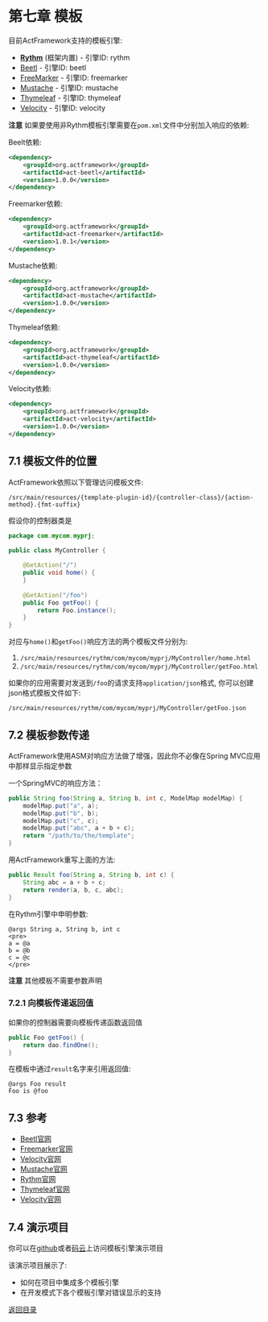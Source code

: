 # 第七章 模板

目前ActFramework支持的模板引擎:

* **[Rythm](http://rythmengine.org)** (框架内置) - 引擎ID: rythm
* [Beetl](http://www.ibeetl.com) - 引擎ID: beetl
* [FreeMarker](http://freemarker.apache.org) - 引擎ID: freemarker
* [Mustache](https://github.com/spullara/mustache.java) - 引擎ID: mustache
* [Thymeleaf](http://www.thymeleaf.org/) - 引擎ID: thymeleaf
* [Velocity](http://velocity.apache.org) - 引擎ID: velocity

**注意** 如果要使用非Rythm模板引擎需要在`pom.xml`文件中分别加入响应的依赖:

Beelt依赖:

```xml
<dependency>
    <groupId>org.actframework</groupId>
    <artifactId>act-beetl</artifactId>
    <version>1.0.0</version>
</dependency>
```

Freemarker依赖:

```xml
<dependency>
    <groupId>org.actframework</groupId>
    <artifactId>act-freemarker</artifactId>
    <version>1.0.1</version>
</dependency>
```

Mustache依赖:

```xml
<dependency>
    <groupId>org.actframework</groupId>
    <artifactId>act-mustache</artifactId>
    <version>1.0.0</version>
</dependency>
```

Thymeleaf依赖:

```xml
<dependency>
    <groupId>org.actframework</groupId>
    <artifactId>act-thymeleaf</artifactId>
    <version>1.0.0</version>
</dependency>
```


Velocity依赖:

```xml
<dependency>
    <groupId>org.actframework</groupId>
    <artifactId>act-velocity</artifactId>
    <version>1.0.0</version>
</dependency>
```

## <a name="location"></a>7.1 模板文件的位置

ActFramework依照以下管理访问模板文件:

```
/src/main/resources/{template-plugin-id}/{controller-class}/{action-method}.{fmt-suffix}
```

假设你的控制器类是

```java
package com.mycom.myprj;

public class MyController {
    
    @GetAction("/")
    public void home() {
    }
    
    @GetAction("/foo")
    public Foo getFoo() {
        return Foo.instance();
    }
}
``` 

对应与`home()`和`getFoo()`响应方法的两个模板文件分别为:

1. `/src/main/resources/rythm/com/mycom/myprj/MyController/home.html`
1. `/src/main/resources/rythm/com/mycom/myprj/MyController/getFoo.html`

如果你的应用需要对发送到`/foo`的请求支持`application/json`格式, 你可以创建json格式模板文件如下: 

```
/src/main/resources/rythm/com/mycom/myprj/MyController/getFoo.json
``` 

## <a name="argument"></a> 7.2 模板参数传递

ActFramework使用ASM对响应方法做了增强，因此你不必像在Spring MVC应用中那样显示指定参数

一个SpringMVC的响应方法：

```java
public String foo(String a, String b, int c, ModelMap modelMap) {
    modelMap.put("a", a);
    modelMap.put("b", b);
    modelMap.put("c", c);
    modelMap.put("abc", a + b + c);
    return "/path/to/the/template";
}
```

用ActFramework重写上面的方法:

```java
public Result foo(String a, String b, int c) {
    String abc = a + b + c;
    return render(a, b, c, abc);
}
```

在Rythm引擎中申明参数:

```
@args String a, String b, int c
<pre>
a = @a
b = @b
c = @c
</pre>
```

**注意** 其他模板不需要参数声明

### <a name="passing_return_value"></a> 7.2.1 向模板传递返回值

如果你的控制器需要向模板传递函数返回值

```java
public Foo getFoo() {
    return dao.findOne();
}
```

在模板中通过`result`名字来引用返回值:

```
@args Foo result
Foo is @foo
```

## <a name="reference"></a> 7.3 参考

* [Beetl官网](http://www.ibeetl.com)
* [Freemarker官网](http://freemarker.incubator.apache.org/)
* [Velocity官网](http://velocity.apache.org)
* [Mustache官网](https://github.com/spullara/mustache.java)
* [Rythm官网](http://rythmengine.org)
* [Thymeleaf官网](http://www.thymeleaf.org/)
* [Velocity官网](http://velocity.apache.org)


## <a name="demo_project"></a> 7.4 演示项目

你可以在[github](https://github.com/actframework/act-demo-apps/tree/master/views)或者[码云](https://git.oschina.net/actframework/demo-apps/tree/master/views?dir=1&filepath=views)上访问模板引擎演示项目 

该演示项目展示了:

* 如何在项目中集成多个模板引擎
* 在开发模式下各个模板引擎对错误显示的支持


[返回目录](index.md)
